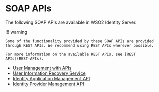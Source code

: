# SOAP APIs

The following SOAP APIs are available in WSO2 Identity Server.

!!! warning
    
    Some of the functionality provided by these SOAP APIs are provided
    through REST APIs. We recommend using REST APIs wherever possible.
    
    For more information on the available REST APIs, see [REST
    APIs](REST-APIs).
    

-   [User Management with APIs](../../develop/user-management-with-apis)
-   [User Information Recovery
    Service](../../develop/user-information-recovery-service)
-   [Identity Application Management
    API](../../develop/identity-application-management-api)
-   [Identity Provider Management
    API](../../develop/identity-provider-management-api)

  
